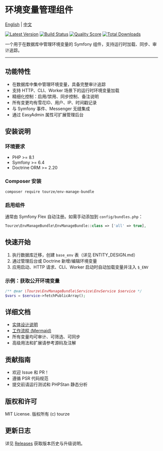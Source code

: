 # 环境变量管理组件

[English](README.md) | [中文](README.zh-CN.md)

[![Latest Version](https://img.shields.io/packagist/v/tourze/env-manage-bundle.svg?style=flat-square)](https://packagist.org/packages/tourze/env-manage-bundle)
[![Build Status](https://img.shields.io/travis/tourze/env-manage-bundle/master.svg?style=flat-square)](https://travis-ci.org/tourze/env-manage-bundle)
[![Quality Score](https://img.shields.io/scrutinizer/g/tourze/env-manage-bundle.svg?style=flat-square)](https://scrutinizer-ci.com/g/tourze/env-manage-bundle)
[![Total Downloads](https://img.shields.io/packagist/dt/tourze/env-manage-bundle.svg?style=flat-square)](https://packagist.org/packages/tourze/env-manage-bundle)

一个用于在数据库中管理环境变量的 Symfony 组件，支持运行时加载、同步、审计追踪。

---

## 功能特性

- 在数据库中集中管理环境变量，具备完整审计追踪
- 支持 HTTP、CLI、Worker 场景下的运行时环境变量加载
- 精细化控制：启用/禁用、同步控制、备注说明
- 所有变更均有雪花ID、用户、IP、时间戳记录
- 与 Symfony 事件、Messenger 无缝集成
- 通过 EasyAdmin 属性可扩展管理后台

## 安装说明

### 环境要求

- PHP >= 8.1
- Symfony >= 6.4
- Doctrine ORM >= 2.20

### Composer 安装

```bash
composer require tourze/env-manage-bundle
```

### 启用组件

通常由 Symfony Flex 自动注册。如需手动添加到 `config/bundles.php`：

```php
Tourze\EnvManageBundle\EnvManageBundle::class => ['all' => true],
```

## 快速开始

1. 执行数据库迁移，创建 `base_env` 表（详见 ENTITY_DESIGN.md）
2. 通过管理后台或 Doctrine 新增/编辑环境变量
3. 应用启动、HTTP 请求、CLI、Worker 启动时自动加载变量并注入 `$_ENV`

### 示例：获取公开环境变量

```php
/** @var \Tourze\EnvManageBundle\Service\EnvService $service */
$vars = $service->fetchPublicArray();
```

## 详细文档

- [实体设计说明](ENTITY_DESIGN.md)
- [工作流程 (Mermaid)](WORKFLOW.md)
- 所有变量均可审计、可筛选、可同步
- 高级用法和扩展请参考源码及注解

## 贡献指南

- 欢迎 Issue 和 PR！
- 遵循 PSR 代码规范
- 提交前请运行测试和 PHPStan 静态分析

## 版权和许可

MIT License. 版权所有 (c) tourze

## 更新日志

详见 [Releases](https://packagist.org/packages/tourze/env-manage-bundle#releases) 获取版本历史与升级说明。
